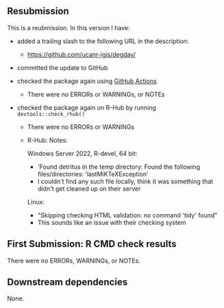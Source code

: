 ## Resubmission

This is a reubmission. In this version I have:

 * added a trailing slash to the following URL in the description:
     
     * <https://github.com/ucanr-igis/degday/>
 
 * committed the update to GitHub
 
 * checked the package again using [GitHub Actions](https://github.com/UCANR-IGIS/degday/actions)

     * There were no ERRORs or WARNINGs, or NOTEs
     
 * checked the package again on R-Hub by running `devtools::check_rhub()` 

     * There were no ERRORs or WARNINGs

     * R-Hub: Notes:
        
        Windows Server 2022, R-devel, 64 bit: 
          * 'Found detritus in the temp directory: Found the following files/directories: 'lastMiKTeXException'
          * I couldn't find any such file locally, think it was something that didn't get cleaned up on their server
        
        Linux: 
          * "Skipping checking HTML validation: no command 'tidy' found"
          * This sounds like an issue with their checking system


## First Submission: R CMD check results

There were no ERRORs, WARNINGs, or NOTEs. 

## Downstream dependencies

None. 



